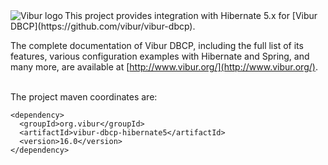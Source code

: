 <img align="left" src="http://www.vibur.org/img/vibur-130x130.png" alt="Vibur logo"> 
This project provides integration with Hibernate 5.x for [Vibur DBCP](https://github.com/vibur/vibur-dbcp).

The complete documentation of Vibur DBCP, including the full list of its features, various configuration 
examples with Hibernate and Spring, and many more, are available at [http://www.vibur.org/](http://www.vibur.org/).

<br>
The project maven coordinates are:

```
<dependency>
  <groupId>org.vibur</groupId>
  <artifactId>vibur-dbcp-hibernate5</artifactId>
  <version>16.0</version>
</dependency>   
```
